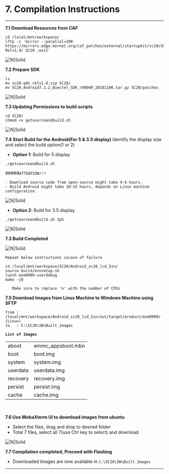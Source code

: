 
# 7. Compilation Instructions

------------

__7.1 Download Resources from CAF__
```console
cd /local/mnt/workspace/
lftp -c 'mirror --parallel=100 https://mirrors.edge.kernel.org/caf_patches/external/startupkit/sc20/SC20-Relv1.4/ SC20 ;exit'
```

![N|Solid](../pics/SC20/sc20-lftp.jpg)

__7.2 Prepare SDK__
```console
ls
mv sc20-qdn_relv1.0.zip SC20/
mv SC20_Android7.1.2_Quectel_SDK_r00049_20181106.tar.gz SC20/patches
```
![N|Solid](../pics/SC20/sc20-mv.jpg)

__7.3 Updating Permissions to build scripts__
```console
cd SC20/
chmod +x getsourceandbuild.sh
```
![N|Solid](../pics/SC20/sc20-chmod.jpg)

__7.4 Start Build for the Android(For 5 & 3.5 display)__
Identify the display size and select the build option(1 or 2)
  - __Option 1:__ Build for 5 display
```console
./getsourceandbuild.sh
```
#####`ATTENTION!!!`
```warning
- Download source code from open-source might take 4-6 hours.
- Build Android might take 10-15 hours, depends on Linux machine configuration.
```
![N|Solid](../pics/SC20/sc20-build-5p.jpg)

  - __Option 2:__ Build for 3.5 display
```console
./getsourceandbuild.sh 3p5
```
![N|Solid](../pics/SC20/sc20-build-3p5.jpg)

__7.3 Build Completed__

![N|Solid](../pics/SC20/sc20-build-completed.jpg)
```warning
Repeat below instructions incase of failure
```
```console
cd /local/mnt/workspace/SC20/Android_sc20_lcd_5in/
source build/envsetup.sh
lunch msm8909-userdebug
make -j8
```
```warning
   Make sure to replace 'n' with the number of CPUs
```

__7.5 Download Images from Linux Machine to Windows Machine using SFTP__
```console
from : /local/mnt/workspace/Android_sc20_lcd_5in/out/target/product/msm8909/ (Linux)
to   : C:\SC20\SW\Built_images
```
__`List of Images`__
<table class="pinout">
<tr><td>aboot</td><td>emmc_appsboot.mbn</td></tr>
<tr><td>boot</td><td>boot.img</td></tr>
<tr><td>system</td><td>system.img</td></tr>
<tr><td>userdata</td><td>userdata.img</td></tr>
<tr><td>recovery</td><td>recovery.img</td></tr>
<tr><td>persist</td><td>persist.img</td></tr>
<tr><td>cache</td><td>cache.img</td></tr>
</table>
<br>

__7.6 Use MobaXterm UI to download images from ubuntu__
  - Select the files, drag and drop to desired folder
  - Total 7 files, select all 7(use Ctrl key to select) and download

![N|Solid](../pics/SC20/sc20-download.jpg)

__7.7 Compilation completed, Proceed with Flashing__
  - Downloaded Images are now available in `C:\SC20\SW\Built_Images`

------------